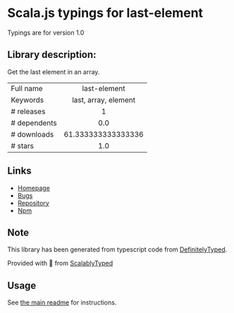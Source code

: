 
# Scala.js typings for last-element

Typings are for version 1.0

## Library description:
Get the last element in an array.

|                    |                 |
| ------------------ | :-------------: |
| Full name          | last-element |
| Keywords           | last, array, element |
| # releases         | 1 |
| # dependents       | 0.0 |
| # downloads        | 61.333333333333336 |
| # stars            | 1.0 |

## Links
- [Homepage](https://github.com/Prosen-Ghosh/last-element#readme)
- [Bugs](https://github.com/Prosen-Ghosh/last-element/issues)
- [Repository](https://github.com/Prosen-Ghosh/last-element)
- [Npm](https://www.npmjs.com/package/last-element)
    


## Note
This library has been generated from typescript code from [DefinitelyTyped](https://definitelytyped.org).

Provided with :purple_heart: from [ScalablyTyped](https://github.com/oyvindberg/ScalablyTyped)

## Usage
See [the main readme](../../readme.md) for instructions.


